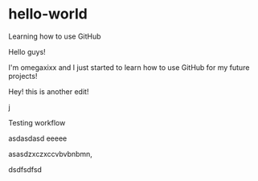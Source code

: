 # hello-world
Learning how to use GitHub

Hello guys! 

I'm omegaxixx and I just started to learn how to use GitHub for my future projects!

Hey! this is another edit!

j

Testing workflow


asdasdasd
eeeee

asasdzxczxccvbvbnbmn,

dsdfsdfsd
